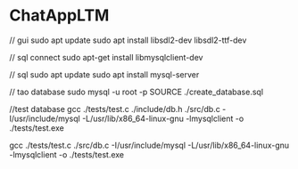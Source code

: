 # ChatAppLTM
// gui
sudo apt update
sudo apt install libsdl2-dev libsdl2-ttf-dev

// sql connect
sudo apt-get install libmysqlclient-dev

// sql
sudo apt update
sudo apt install mysql-server

// tao database
sudo mysql -u root -p
SOURCE ./create_database.sql

//test database
gcc ./tests/test.c ./include/db.h ./src/db.c -I/usr/include/mysql -L/usr/lib/x86_64-linux-gnu -lmysqlclient -o ./tests/test.exe

gcc ./tests/test.c ./src/db.c -I/usr/include/mysql -L/usr/lib/x86_64-linux-gnu -lmysqlclient -o ./tests/test.exe
